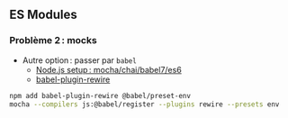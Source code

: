 ## ES Modules

### Problème 2 : mocks

- Autre option : passer par `babel`
  - [Node.js setup : mocha/chai/babel7/es6](https://medium.com/@norbertbraun/my-node-js-setup-mocha-chai-babel7-es6-7ee56f6d33d7)
  - [babel-plugin-rewire](https://www.npmjs.com/package/babel-plugin-rewire)

```sh
npm add babel-plugin-rewire @babel/preset-env
mocha --compilers js:@babel/register --plugins rewire --presets env
```
